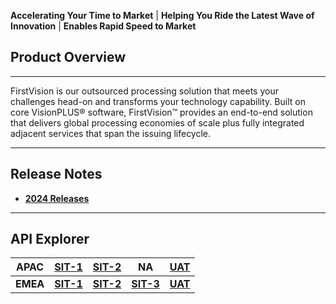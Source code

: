 **Accelerating Your Time to Market** | **Helping You Ride the Latest Wave of Innovation** | **Enables Rapid Speed to Market**


## Product Overview

* * *

FirstVision is our outsourced processing solution that meets your challenges head-on and transforms your technology capability. Built on core VisionPLUS® software, FirstVision™ provides an end-to-end solution that delivers global processing economies of scale plus fully integrated adjacent services that span the issuing lifecycle.

* * *

## Release Notes

 - __[2024 Releases](https://fiserv.github.io/firstvision-emea/docs/release-notes/Releases/2024/2024.html)__

* * *

## API Explorer

| APAC     | [SIT-1](https://fiserv.github.io/firstvision-emea/assets/swagger/api.html?file=qa-in.yaml)  | [SIT-2](https://fiserv.github.io/firstvision-emea/assets/swagger/api.html?file=qa2-in.yaml)  | NA                                                                                           | [UAT](https://fiserv.github.io/firstvision-emea/assets/swagger/api.html?file=uat-in.yaml)  |
|----------|---------------------------------------------------------------------------------------------|----------------------------------------------------------------------------------------------|----------------------------------------------------------------------------------------------|--------------------------------------------------------------------------------------------|
| __EMEA__ | __[SIT-1](https://fiserv.github.io/firstvision-emea/assets/swagger/api.html?file=qa.yaml)__ | __[SIT-2](https://fiserv.github.io/firstvision-emea/assets/swagger/api.html?file=qa2.yaml)__ | __[SIT-3](https://fiserv.github.io/firstvision-emea/assets/swagger/api.html?file=qa3.yaml)__ | __[UAT](https://fiserv.github.io/firstvision-emea/assets/swagger/api.html?file=uat.yaml)__ | 
